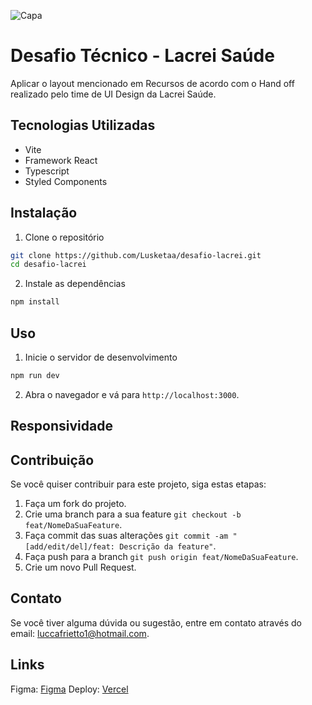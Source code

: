 ![Capa](https://github.com/Souzzagabe/desafio_voluntario/assets/123908995/70110203-69f3-416f-9ac2-f621f07649a4)

# Desafio Técnico - Lacrei Saúde

Aplicar o layout mencionado em Recursos de acordo com o Hand off realizado pelo time de UI Design da Lacrei Saúde.


## Tecnologias Utilizadas

- Vite
- Framework React
- Typescript
- Styled Components


## Instalação

1. Clone o repositório
```bash
git clone https://github.com/Lusketaa/desafio-lacrei.git
cd desafio-lacrei
```

2. Instale as dependências
```bash
npm install
```


## Uso

1. Inicie o servidor de desenvolvimento
```bash
npm run dev
```

2. Abra o navegador e vá para `http://localhost:3000`.

## Responsividade



## Contribuição

Se você quiser contribuir para este projeto, siga estas etapas:

1. Faça um fork do projeto.
2. Crie uma branch para a sua feature `git checkout -b feat/NomeDaSuaFeature`.
3. Faça commit das suas alterações `git commit -am "[add/edit/del]/feat: Descrição da feature"`.
4. Faça push para a branch `git push origin feat/NomeDaSuaFeature`.
5. Crie um novo Pull Request.


## Contato

Se você tiver alguma dúvida ou sugestão, entre em contato através 
do email: [luccafrietto1@hotmail.com](mailto:luccafrietto1@hotmail.com).

## Links

Figma: [Figma](https://www.figma.com/file/CItS5uEtcS33N4BNMxVdzS/Desafio?type=design&node-id=40-8&mode=design&t=sIfS8Ijp3vHboFzA-0)
Deploy: [Vercel](https://desafio-lacrei-mauve.vercel.app/)
